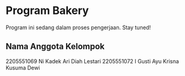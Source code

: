 # Program Bakery
Program ini sedang dalam proses pengerjaan. Stay tuned!

## Nama Anggota Kelompok
2205551069 Ni Kadek Ari Diah Lestari
2205551072 I Gusti Ayu Krisna Kusuma Dewi